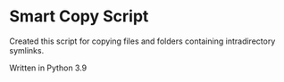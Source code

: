# Smart Copy Script

Created this script for copying files and folders containing intradirectory symlinks.

Written in Python 3.9

